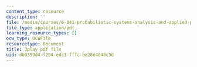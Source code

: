 ```yaml
---
content_type: resource
description: ''
file: /media/courses/6-041-probabilistic-systems-analysis-and-applied-probability-fall-2010/db0359d4f254edc3fffcbe28e4848c5d_l4NoMKEHQwM.pdf
file_type: application/pdf
learning_resource_types: []
ocw_type: OCWFile
resourcetype: Document
title: 3play pdf file
uid: db0359d4-f254-edc3-fffc-be28e4848c5d
---
```

